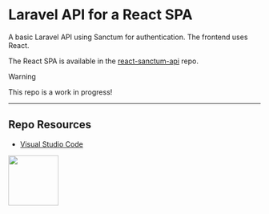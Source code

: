 # Laravel API for a React SPA

A basic Laravel API using Sanctum for authentication. The frontend uses React.

The React SPA is available in the [react-sanctum-api](https://github.com/codeadamca/react-sanctum-api) repo.

> [!Warning]  
> This repo is a work in progress!

***

## Repo Resources

* [Visual Studio Code](https://code.visualstudio.com/)

<a href="https://codeadam.ca">
<img src="https://codeadam.ca/images/code-block.png" width="100">
</a>
